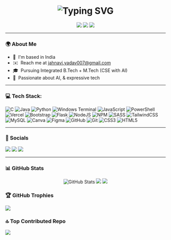 <h1 align="center">
  <img src="https://readme-typing-svg.demolab.com/?font=Fira+Code&size=28&duration=3000&pause=500&color=00C2FF&center=true&vCenter=true&width=735&lines=Hi+%F0%9F%91%8B+I'm+Jahnavi+Yadav;AI+Enthusiast+%7C+CS+Undergrad;Curious+Mind+%7C+Creative+Soul" alt="Typing SVG" />
</h1>

<p align="center">
  <img src="https://img.shields.io/badge/AI%20Enthusiast-%230089B2.svg?style=for-the-badge&logoColor=white" />
  <img src="https://img.shields.io/badge/Software%20Developer-%231c1c3c.svg?style=for-the-badge&logo=code&logoColor=white" />
  <img src="https://img.shields.io/badge/Deep%20Thinker-%23005f73.svg?style=for-the-badge&logo=brain&logoColor=white" />
</p>

---

### 🌍 About Me

* 📍  I'm based in India  
* ✉️  Reach me at [jahnavi.yadav007@gmail.com](mailto:jahnavi.yadav007@gmail.com)  
* 🎓  Pursuing Integrated B.Tech + M.Tech (CSE with AI)  
* 🧠  Passionate about AI, & expressive tech

---

### 💻 Tech Stack:

![C](https://img.shields.io/badge/c-%2300599C.svg?style=for-the-badge&logo=c&logoColor=white) ![Java](https://img.shields.io/badge/java-%23ED8B00.svg?style=for-the-badge&logo=openjdk&logoColor=white) ![Python](https://img.shields.io/badge/python-3670A0?style=for-the-badge&logo=python&logoColor=ffdd54) ![Windows Terminal](https://img.shields.io/badge/Windows%20Terminal-%234D4D4D.svg?style=for-the-badge&logo=windows-terminal&logoColor=white) ![JavaScript](https://img.shields.io/badge/javascript-%23323330.svg?style=for-the-badge&logo=javascript&logoColor=%23F7DF1E) ![PowerShell](https://img.shields.io/badge/PowerShell-%235391FE.svg?style=for-the-badge&logo=powershell&logoColor=white) ![Vercel](https://img.shields.io/badge/vercel-%23000000.svg?style=for-the-badge&logo=vercel&logoColor=white) ![Bootstrap](https://img.shields.io/badge/bootstrap-%238511FA.svg?style=for-the-badge&logo=bootstrap&logoColor=white) ![Flask](https://img.shields.io/badge/flask-%23000.svg?style=for-the-badge&logo=flask&logoColor=white) ![NodeJS](https://img.shields.io/badge/node.js-6DA55F?style=for-the-badge&logo=node.js&logoColor=white) ![NPM](https://img.shields.io/badge/NPM-%23CB3837.svg?style=for-the-badge&logo=npm&logoColor=white) ![SASS](https://img.shields.io/badge/SASS-hotpink.svg?style=for-the-badge&logo=SASS&logoColor=white) ![TailwindCSS](https://img.shields.io/badge/tailwindcss-%2338B2AC.svg?style=for-the-badge&logo=tailwind-css&logoColor=white) ![MySQL](https://img.shields.io/badge/mysql-4479A1.svg?style=for-the-badge&logo=mysql&logoColor=white) ![Canva](https://img.shields.io/badge/Canva-%2300C4CC.svg?style=for-the-badge&logo=Canva&logoColor=white) ![Figma](https://img.shields.io/badge/figma-%23F24E1E.svg?style=for-the-badge&logo=figma&logoColor=white) ![GitHub](https://img.shields.io/badge/github-%23121011.svg?style=for-the-badge&logo=github&logoColor=white) ![Git](https://img.shields.io/badge/git-%23F05033.svg?style=for-the-badge&logo=git&logoColor=white) ![CSS3](https://img.shields.io/badge/css3-%231572B6.svg?style=for-the-badge&logo=css3&logoColor=white) ![HTML5](https://img.shields.io/badge/html5-%23E34F26.svg?style=for-the-badge&logo=html5&logoColor=white)

---

### 🔗 Socials

<p align="left">
  <a href="https://github.com/Jhnv07" target="_blank"><img src="https://img.shields.io/badge/GitHub-%23121011.svg?style=for-the-badge&logo=github&logoColor=white"/></a>
  <a href="https://www.linkedin.com/in/jahnavi-yadav-418ba9329/" target="_blank"><img src="https://img.shields.io/badge/LinkedIn-%230077B5.svg?style=for-the-badge&logo=linkedin&logoColor=white"/></a>
  <a href="mailto:jahnavi.yadav007@gmail.com" target="_blank">
    <img src="https://img.shields.io/badge/Gmail-%23D14836.svg?style=for-the-badge&logo=gmail&logoColor=white"/>
  </a>  
</p>

---

### 📊 GitHub Stats

<p align="center">
  <img src="https://github-readme-stats.vercel.app/api?username=Jhnv07&show_icons=true&count_private=true&theme=midnight-purple" alt="GitHub Stats" />
  <img src="https://github-readme-streak-stats.herokuapp.com/?user=Jhnv07&theme=midnight-purple&hide_border=true" />
  <img src="https://github-readme-activity-graph.vercel.app/graph?username=Jhnv07&bg_color=0d1117&color=58a6ff&line=2891c8&point=ffffff&area=true&hide_border=true" />

### 🏆 GitHub Trophies
![](https://github-profile-trophy.vercel.app/?username=jhnv07&theme=algolia&no-frame=false&no-bg=false&margin-w=4)

### 🔝 Top Contributed Repo
![](https://github-contributor-stats.vercel.app/api?username=jhnv07&limit=5&theme=midnight-purple&combine_all_yearly_contributions=true)
